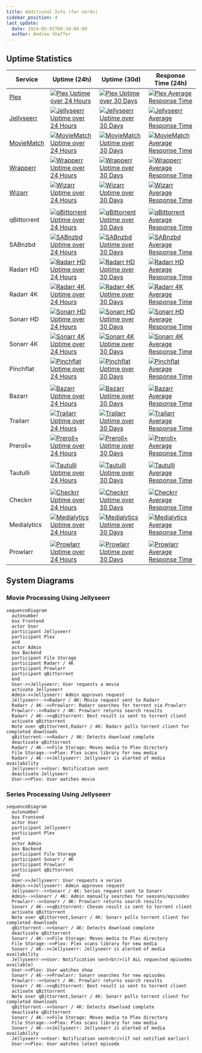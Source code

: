 ```yaml
---
title: Additional Info (for nerds)
sidebar_position: 4
last_update:
  date: 2024-05-01T08:30-04:00
  author: Andrew Shaffer
---
```


## Uptime Statistics

| Service     | Uptime (24h)                                                                                                                                    | Uptime (30d)                                                                                                                                                                       | Response Time (24h)                                                                                                                                    |
|-------------|-------------------------------------------------------------------------------------------------------------------------------------------------|------------------------------------------------------------------------------------------------------------------------------------------------------------------------------------|--------------------------------------------------------------------------------------------------------------------------------------------------------|
| [Plex](https://app.plex.tv/)        | [![Plex Uptime over 24 Hours](https://uptime.shaffer.network/api/badge/207/uptime?style=for-the-badge)](https://status.shaffer.media/)        | [![Plex Uptime over 30 Days](https://uptime.shaffer.network/api/badge/207/uptime/720?labelPrefix=Uptime+&label=(30d)&style=for-the-badge)](https://status.shaffer.media/)        | [![Plex Average Response Time](https://uptime.shaffer.network/api/badge/208/avg-response?style=for-the-badge)](https://status.shaffer.media/)        |
| [Jellyseerr](https://request.shaffer.media)   | [![Jellyseerr Uptime over 24 Hours](https://uptime.shaffer.network/api/badge/196/uptime?style=for-the-badge)](https://status.shaffer.media/)   | [![Jellyseerr Uptime over 30 Days](https://uptime.shaffer.network/api/badge/196/uptime/720?labelPrefix=Uptime+&label=(30d)&style=for-the-badge)](https://status.shaffer.media/)   | [![Jellyseerr Average Response Time](https://uptime.shaffer.network/api/badge/197/avg-response?style=for-the-badge)](https://status.shaffer.media/)   |
| [MovieMatch](https://match.shaffer.media)  | [![MovieMatch Uptime over 24 Hours](https://uptime.shaffer.network/api/badge/188/uptime?style=for-the-badge)](https://status.shaffer.media/)  | [![MovieMatch Uptime over 30 Days](https://uptime.shaffer.network/api/badge/188/uptime/720?labelPrefix=Uptime+&label=(30d)&style=for-the-badge)](https://status.shaffer.media/)  | [![MovieMatch Average Response Time](https://uptime.shaffer.network/api/badge/189/avg-response?style=for-the-badge)](https://status.shaffer.media/)  |
| [Wrapperr](https://wrapped.shaffer.media)    | [![Wrapperr Uptime over 24 Hours](https://uptime.shaffer.network/api/badge/255/uptime?style=for-the-badge)](https://status.shaffer.media/)    | [![Wrapperr Uptime over 30 Days](https://uptime.shaffer.network/api/badge/255/uptime/720?labelPrefix=Uptime+&label=(30d)&style=for-the-badge)](https://status.shaffer.media/)    | [![Wrapperr Average Response Time](https://uptime.shaffer.network/api/badge/256/avg-response?style=for-the-badge)](https://status.shaffer.media/)    |
| [Wizarr](https://join.shaffer.media)      | [![Wizarr Uptime over 24 Hours](https://uptime.shaffer.network/api/badge/251/uptime?style=for-the-badge)](https://status.shaffer.media/)      | [![Wizarr Uptime over 30 Days](https://uptime.shaffer.network/api/badge/251/uptime/720?labelPrefix=Uptime+&label=(30d)&style=for-the-badge)](https://status.shaffer.media/)      | [![Wizarr Average Response Time](https://uptime.shaffer.network/api/badge/252/avg-response?style=for-the-badge)](https://status.shaffer.media/)      |
|             |                                                                                                                                                 |                                                                                                                                                                                    |                                                                                                                                                        |
| qBittorrent | [![qBittorrent Uptime over 24 Hours](https://uptime.shaffer.network/api/badge/222/uptime?style=for-the-badge)](https://status.shaffer.media/) | [![qBittorrent Uptime over 30 Days](https://uptime.shaffer.network/api/badge/222/uptime/720?labelPrefix=Uptime+&label=(30d)&style=for-the-badge)](https://status.shaffer.media/) | [![qBittorrent Average Response Time](https://uptime.shaffer.network/api/badge/223/avg-response?style=for-the-badge)](https://status.shaffer.media/) |
| SABnzbd     | [![SABnzbd Uptime over 24 Hours](https://uptime.shaffer.network/api/badge/226/uptime?style=for-the-badge)](https://status.shaffer.media/)     | [![SABnzbd Uptime over 30 Days](https://uptime.shaffer.network/api/badge/226/uptime/720?labelPrefix=Uptime+&label=(30d)&style=for-the-badge)](https://status.shaffer.media/)     | [![SABnzbd Average Response Time](https://uptime.shaffer.network/api/badge/227/avg-response?style=for-the-badge)](https://status.shaffer.media/)     |
| Radarr HD   | [![Radarr HD Uptime over 24 Hours](https://uptime.shaffer.network/api/badge/393/uptime?style=for-the-badge)](https://status.shaffer.media/)   | [![Radarr HD Uptime over 30 Days](https://uptime.shaffer.network/api/badge/393/uptime/720?labelPrefix=Uptime+&label=(30d)&style=for-the-badge)](https://status.shaffer.media/)   | [![Radarr HD Average Response Time](https://uptime.shaffer.network/api/badge/395/avg-response?style=for-the-badge)](https://status.shaffer.media/)   |
| Radarr 4K   | [![Radarr 4K Uptime over 24 Hours](https://uptime.shaffer.network/api/badge/402/uptime?style=for-the-badge)](https://status.shaffer.media/)   | [![Radarr 4K Uptime over 30 Days](https://uptime.shaffer.network/api/badge/402/uptime/720?labelPrefix=Uptime+&label=(30d)&style=for-the-badge)](https://status.shaffer.media/)   | [![Radarr 4K Average Response Time](https://uptime.shaffer.network/api/badge/403/avg-response?style=for-the-badge)](https://status.shaffer.media/)   |
| Sonarr HD   | [![Sonarr HD Uptime over 24 Hours](https://uptime.shaffer.network/api/badge/408/uptime?style=for-the-badge)](https://status.shaffer.media/)   | [![Sonarr HD Uptime over 30 Days](https://uptime.shaffer.network/api/badge/408/uptime/720?labelPrefix=Uptime+&label=(30d)&style=for-the-badge)](https://status.shaffer.media/)   | [![Sonarr HD Average Response Time](https://uptime.shaffer.network/api/badge/409/avg-response?style=for-the-badge)](https://status.shaffer.media/)   |
| Sonarr 4K   | [![Sonarr 4K Uptime over 24 Hours](https://uptime.shaffer.network/api/badge/410/uptime?style=for-the-badge)](https://status.shaffer.media/)   | [![Sonarr 4K Uptime over 30 Days](https://uptime.shaffer.network/api/badge/410/uptime/720?labelPrefix=Uptime+&label=(30d)&style=for-the-badge)](https://status.shaffer.media/)   | [![Sonarr 4K Average Response Time](https://uptime.shaffer.network/api/badge/411/avg-response?style=for-the-badge)](https://status.shaffer.media/)   |
| Pinchflat   | [![Pinchflat Uptime over 24 Hours](https://uptime.shaffer.network/api/badge/200/uptime?style=for-the-badge)](https://status.shaffer.media/)   | [![Pinchflat Uptime over 30 Days](https://uptime.shaffer.network/api/badge/200/uptime/720?labelPrefix=Uptime+&label=(30d)&style=for-the-badge)](https://status.shaffer.media/)   | [![Pinchflat Average Response Time](https://uptime.shaffer.network/api/badge/201/avg-response?style=for-the-badge)](https://status.shaffer.media/)   |
|             |                                                                                                                                                 |                                                                                                                                                                                    |                                                                                                                                                        |
| Bazarr      | [![Bazarr Uptime over 24 Hours](https://uptime.shaffer.network/api/badge/143/uptime?style=for-the-badge)](https://status.shaffer.media/)      | [![Bazarr Uptime over 30 Days](https://uptime.shaffer.network/api/badge/143/uptime/720?labelPrefix=Uptime+&label=(30d)&style=for-the-badge)](https://status.shaffer.media/)      | [![Bazarr Average Response Time](https://uptime.shaffer.network/api/badge/144/avg-response?style=for-the-badge)](https://status.shaffer.media/)      |
| Trailarr    | [![Trailarr Uptime over 24 Hours](https://uptime.shaffer.network/api/badge/246/uptime?style=for-the-badge)](https://status.shaffer.media/)    | [![Trailarr Uptime over 30 Days](https://uptime.shaffer.network/api/badge/246/uptime/720?labelPrefix=Uptime+&label=(30d)&style=for-the-badge)](https://status.shaffer.media/)    | [![Trailarr Average Response Time](https://uptime.shaffer.network/api/badge/247/avg-response?style=for-the-badge)](https://status.shaffer.media/)    |
| Preroll+    | [![Preroll+ Uptime over 24 Hours](https://uptime.shaffer.network/api/badge/218/uptime?style=for-the-badge)](https://status.shaffer.media/)    | [![Preroll+ Uptime over 30 Days](https://uptime.shaffer.network/api/badge/218/uptime/720?labelPrefix=Uptime+&label=(30d)&style=for-the-badge)](https://status.shaffer.media/)    | [![Preroll+ Average Response Time](https://uptime.shaffer.network/api/badge/219/avg-response?style=for-the-badge)](https://status.shaffer.media/)    |
|             |                                                                                                                                                 |                                                                                                                                                                                    |                                                                                                                                                        |
| Tautulli    | [![Tautulli Uptime over 24 Hours](https://uptime.shaffer.network/api/badge/242/uptime?style=for-the-badge)](https://status.shaffer.media/)    | [![Tautulli Uptime over 30 Days](https://uptime.shaffer.network/api/badge/242/uptime/720?labelPrefix=Uptime+&label=(30d)&style=for-the-badge)](https://status.shaffer.media/)    | [![Tautulli Average Response Time](https://uptime.shaffer.network/api/badge/243/avg-response?style=for-the-badge)](https://status.shaffer.media/)    |
|             |                                                                                                                                                 |                                                                                                                                                                                    |                                                                                                                                                        |
| Checkrr     | [![Checkrr Uptime over 24 Hours](https://uptime.shaffer.network/api/badge/155/uptime?style=for-the-badge)](https://status.shaffer.media/)     | [![Checkrr Uptime over 30 Days](https://uptime.shaffer.network/api/badge/155/uptime/720?labelPrefix=Uptime+&label=(30d)&style=for-the-badge)](https://status.shaffer.media/)     | [![Checkrr Average Response Time](https://uptime.shaffer.network/api/badge/156/avg-response?style=for-the-badge)](https://status.shaffer.media/)     |
| Medialytics | [![Medialytics Uptime over 24 Hours](https://uptime.shaffer.network/api/badge/184/uptime?style=for-the-badge)](https://status.shaffer.media/) | [![Medialytics Uptime over 30 Days](https://uptime.shaffer.network/api/badge/184/uptime/720?labelPrefix=Uptime+&label=(30d)&style=for-the-badge)](https://status.shaffer.media/) | [![Medialytics Average Response Time](https://uptime.shaffer.network/api/badge/185/avg-response?style=for-the-badge)](https://status.shaffer.media/) |
|             |                                                                                                                                                 |                                                                                                                                                                                    |                                                                                                                                                        |
| Prowlarr    | [![Prowlarr Uptime over 24 Hours](https://uptime.shaffer.network/api/badge/404/uptime?style=for-the-badge)](https://status.shaffer.media/)    | [![Prowlarr Uptime over 30 Days](https://uptime.shaffer.network/api/badge/404/uptime/720?labelPrefix=Uptime+&label=(30d)&style=for-the-badge)](https://status.shaffer.media/)    | [![Prowlarr Average Response Time](https://uptime.shaffer.network/api/badge/405/avg-response?style=for-the-badge)](https://status.shaffer.media/)    |

## System Diagrams

### Movie Processing Using Jellyseerr

```mermaid
sequenceDiagram
  autonumber
  box Frontend
  actor User
  participant Jellyseerr
  participant Plex
  end
  actor Admin
  box Backend
  participant File Storage
  participant Radarr / 4K
  participant Prowlarr
  participant qBittorrent
  end
  User->>Jellyseerr: User requests a movie
  activate Jellyseerr
  Admin->>Jellyseerr: Admin approves request
  Jellyseerr-->>Radarr / 4K: Movie request sent to Radarr
  Radarr / 4K-->>Prowlarr: Radarr searches for torrent via Prowlarr
  Prowlarr-->>Radarr / 4K: Prowlarr returns search results
  Radarr / 4K-->>qBittorrent: Best result is sent to torrent client
  activate qBittorrent
  Note over qBittorrent,Radarr / 4K: Radarr polls torrent client for completed downloads
  qBittorrent-->>Radarr / 4K: Detects download complete
  deactivate qBittorrent
  Radarr / 4K-->>File Storage: Moves media to Plex directory
  File Storage-->>Plex: Plex scans library for new media
  Radarr / 4K-->>Jellyseerr: Jellyseerr is alerted of media availability
  Jellyseerr->>User: Notification sent
  deactivate Jellyseerr
  User->>Plex: User watches movie
```

### Series Processing Using Jellyseerr

```mermaid
sequenceDiagram
  autonumber
  box Frontend
  actor User
  participant Jellyseerr
  participant Plex
  end
  actor Admin
  box Backend
  participant File Storage
  participant Sonarr / 4K
  participant Prowlarr
  participant qBittorrent
  end
  User->>Jellyseerr: User requests a series
  Admin->>Jellyseerr: Admin approves request
  Jellyseerr-->>Sonarr / 4K: Series request sent to Sonarr
  Admin-->>Sonarr / 4K: Admin manually searches for seasons/episodes
  Prowlarr-->>Sonarr / 4K: Prowlarr returns search results
  Sonarr / 4K-->>qBittorrent: Chosen result is sent to torrent client
  activate qBittorrent
  Note over qBittorrent,Sonarr / 4K: Sonarr polls torrent client for completed downloads
  qBittorrent-->>Sonarr / 4K: Detects download complete
  deactivate qBittorrent
  Sonarr / 4K-->>File Storage: Moves media to Plex directory
  File Storage-->>Plex: Plex scans library for new media
  Sonarr / 4K-->>Jellyseerr: Jellyseerr is alerted of media availability
  Jellyseerr->>User: Notification sent<br/>(if ALL requested episodes available)
  User->>Plex: User watches show
  Sonarr / 4K-->>Prowlarr: Sonarr searches for new episodes
  Prowlarr-->>Sonarr / 4K: Prowlarr returns search results
  Sonarr / 4K-->>qBittorrent: Best result is sent to torrent client
  activate qBittorrent
  Note over qBittorrent,Sonarr / 4K: Sonarr polls torrent client for completed downloads
  qBittorrent-->>Sonarr / 4K: Detects download complete
  deactivate qBittorrent
  Sonarr / 4K-->>File Storage: Moves media to Plex directory
  File Storage-->>Plex: Plex scans library for new media
  Sonarr / 4K-->>Jellyseerr: Jellyseerr is alerted of media availability
  Jellyseerr->>User: Notification sent<br/>(if not notified earlier)
  User->>Plex: User watches latest episode
```

